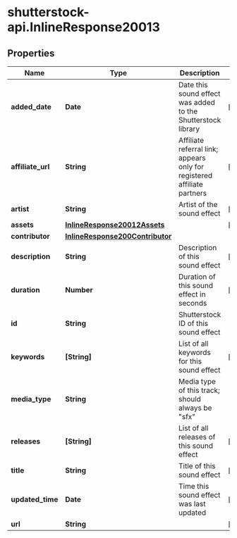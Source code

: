 # shutterstock-api.InlineResponse20013

## Properties
Name | Type | Description | Notes
------------ | ------------- | ------------- | -------------
**added_date** | **Date** | Date this sound effect was added to the Shutterstock library | [optional] 
**affiliate_url** | **String** | Affiliate referral link; appears only for registered affiliate partners | [optional] 
**artist** | **String** | Artist of the sound effect | [optional] 
**assets** | [**InlineResponse20012Assets**](InlineResponse20012Assets.md) |  | [optional] 
**contributor** | [**InlineResponse200Contributor**](InlineResponse200Contributor.md) |  | 
**description** | **String** | Description of this sound effect | [optional] 
**duration** | **Number** | Duration of this sound effect in seconds | [optional] 
**id** | **String** | Shutterstock ID of this sound effect | 
**keywords** | **[String]** | List of all keywords for this sound effect | [optional] 
**media_type** | **String** | Media type of this track; should always be \"sfx\" | 
**releases** | **[String]** | List of all releases of this sound effect | [optional] 
**title** | **String** | Title of this sound effect | [optional] 
**updated_time** | **Date** | Time this sound effect was last updated | [optional] 
**url** | **String** |  | [optional] 


